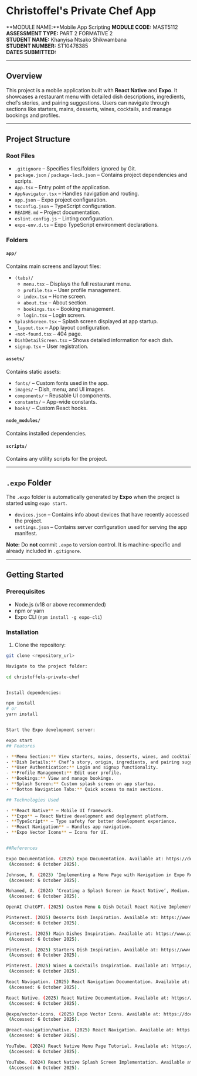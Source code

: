 # Christoffel's Private Chef App

**MODULE NAME:**Mobile App Scripting
**MODULE CODE:** MAST5112  
**ASSESSMENT TYPE:** PART 2 FORMATIVE 2  
**STUDENT NAME:** Khanyisa Ntsako Shikwambana  
**STUDENT NUMBER:** ST10476385  
**DATES SUBMITTED:**  

---

## Overview
This project is a mobile application built with **React Native** and **Expo**. It showcases a restaurant menu with detailed dish descriptions, ingredients, chef’s stories, and pairing suggestions. Users can navigate through sections like starters, mains, desserts, wines, cocktails, and manage bookings and profiles.

---

## Project Structure

### Root Files
- `.gitignore` – Specifies files/folders ignored by Git.
- `package.json` / `package-lock.json` – Contains project dependencies and scripts.
- `App.tsx` – Entry point of the application.
- `AppNavigator.tsx` – Handles navigation and routing.
- `app.json` – Expo project configuration.
- `tsconfig.json` – TypeScript configuration.
- `README.md` – Project documentation.
- `eslint.config.js` – Linting configuration.
- `expo-env.d.ts` – Expo TypeScript environment declarations.

### Folders

#### `app/`
Contains main screens and layout files:
- `(tabs)/`
  - `menu.tsx` – Displays the full restaurant menu.
  - `profile.tsx` – User profile management.
  - `index.tsx` – Home screen.
  - `about.tsx` – About section.
  - `bookings.tsx` – Booking management.
  - `login.tsx` – Login screen.
- `SplashScreen.tsx` – Splash screen displayed at app startup.
- `_layout.tsx` – App layout configuration.
- `+not-found.tsx` – 404 page.
- `DishDetailScreen.tsx` – Shows detailed information for each dish.
- `signup.tsx` – User registration.

#### `assets/`
Contains static assets:
- `fonts/` – Custom fonts used in the app.
- `images/` – Dish, menu, and UI images.
- `components/` – Reusable UI components.
- `constants/` – App-wide constants.
- `hooks/` – Custom React hooks.

#### `node_modules/`
Contains installed dependencies.

#### `scripts/`
Contains any utility scripts for the project.

---

## `.expo` Folder
The `.expo` folder is automatically generated by **Expo** when the project is started using `expo start`.

- `devices.json` – Contains info about devices that have recently accessed the project.  
- `settings.json` – Contains server configuration used for serving the app manifest.

**Note:** Do **not** commit `.expo` to version control. It is machine-specific and already included in `.gitignore`.

---

## Getting Started

### Prerequisites
- Node.js (v18 or above recommended)
- npm or yarn
- Expo CLI (`npm install -g expo-cli`)

### Installation
1. Clone the repository:  
```bash
git clone <repository_url>

Navigate to the project folder:

cd christoffels-private-chef


Install dependencies:

npm install
# or
yarn install


Start the Expo development server:

expo start
## Features

- **Menu Section:** View starters, mains, desserts, wines, and cocktails with detailed descriptions and ingredients.  
- **Dish Details:** Chef’s story, origin, ingredients, and pairing suggestions.  
- **User Authentication:** Login and signup functionality.  
- **Profile Management:** Edit user profile.  
- **Bookings:** View and manage bookings.  
- **Splash Screen:** Custom splash screen on app startup.  
- **Bottom Navigation Tabs:** Quick access to main sections.  

## Technologies Used

- **React Native** – Mobile UI framework.  
- **Expo** – React Native development and deployment platform.  
- **TypeScript** – Type safety for better development experience.  
- **React Navigation** – Handles app navigation.  
- **Expo Vector Icons** – Icons for UI.  


##References

Expo Documentation. (2025) Expo Documentation. Available at: https://docs.expo.dev/
 (Accessed: 6 October 2025).

Johnson, R. (2023) ‘Implementing a Menu Page with Navigation in Expo Router’, Dev.to. Available at: https://dev.to/example/expo-router-menu-page
 (Accessed: 6 October 2025).

Mohamed, A. (2024) ‘Creating a Splash Screen in React Native’, Medium. Available at: https://medium.com/@example/splash-screen-react-native-12345
 (Accessed: 6 October 2025).

OpenAI ChatGPT. (2025) Custom Menu & Dish Detail React Native Implementation. Personal guidance and code snippets, provided via conversation on 6 October 2025.

Pinterest. (2025) Desserts Dish Inspiration. Available at: https://www.pinterest.com/pin/xxxxxxxxxxxx
 (Accessed: 6 October 2025).

Pinterest. (2025) Main Dishes Inspiration. Available at: https://www.pinterest.com/pin/xxxxxxxxxxxx
 (Accessed: 6 October 2025).

Pinterest. (2025) Starters Dish Inspiration. Available at: https://www.pinterest.com/pin/xxxxxxxxxxxx
 (Accessed: 6 October 2025).

Pinterest. (2025) Wines & Cocktails Inspiration. Available at: https://www.pinterest.com/pin/xxxxxxxxxxxx
 (Accessed: 6 October 2025).

React Navigation. (2025) React Navigation Documentation. Available at: https://reactnavigation.org/docs/getting-started
 (Accessed: 6 October 2025).

React Native. (2025) React Native Documentation. Available at: https://reactnative.dev/docs/getting-started
 (Accessed: 6 October 2025).

@expo/vector-icons. (2025) Expo Vector Icons. Available at: https://docs.expo.dev/guides/icons/
 (Accessed: 6 October 2025).

@react-navigation/native. (2025) React Navigation. Available at: https://www.npmjs.com/package/@react-navigation/native
 (Accessed: 6 October 2025).

YouTube. (2024) React Native Menu Page Tutorial. Available at: https://www.youtube.com/watch?v=xxxxxxxxxxx
 (Accessed: 6 October 2025).

YouTube. (2024) React Native Splash Screen Implementation. Available at: https://www.youtube.com/watch?v=xxxxxxxxxxx
 (Accessed: 6 October 2025).
